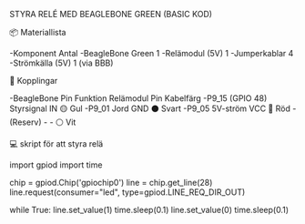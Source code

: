 STYRA RELÉ MED BEAGLEBONE GREEN (BASIC KOD)

📦 Materiallista

-Komponent	Antal
-BeagleBone Green	1
-Relämodul (5V)	1
-Jumperkablar	4
-Strömkälla (5V)	1 (via BBB)

🔌 Kopplingar

-BeagleBone Pin	Funktion	Relämodul Pin	Kabelfärg
-P9_15 (GPIO 48)	Styrsignal	IN	🟡 Gul
-P9_01	Jord	GND	⚫ Svart
-P9_05	5V-ström	VCC	🔴 Röd
-(Reserv)	-	-	⚪ Vit

💻 skript för att styra relä

import gpiod
import time

chip = gpiod.Chip('gpiochip0')
line = chip.get_line(28)
line.request(consumer="led", type=gpiod.LINE_REQ_DIR_OUT)

while True:
    line.set_value(1)
    time.sleep(0.1)
    line.set_value(0)
    time.sleep(0.1)

